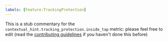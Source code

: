 ```yaml
---
labels: [Feature:TrackingProtection]
---
```


This is a stub commentary for the `contextual_hint.tracking_protection.inside_tap` metric: please feel free to edit (read the
[contributing guidelines](https://github.com/mozilla/glean-annotations/blob/main/CONTRIBUTING.md)
if you haven't done this before)
